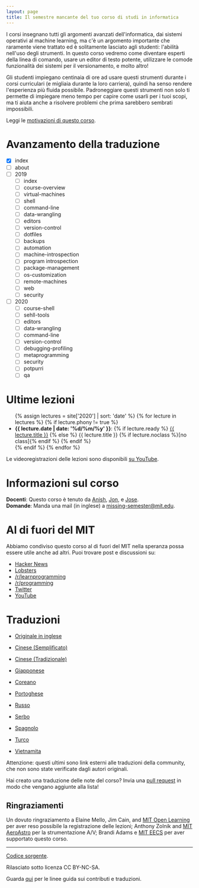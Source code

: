 ```yaml
---
layout: page
title: Il semestre mancante del tuo corso di studi in informatica
---
```


I corsi insegnano tutti gli argomenti avanzati dell'informatica, dai sistemi
operativi al machine learning, ma c'è un argomento importante che raramente
viene trattato ed è solitamente lasciato agli studenti: l'abilità nell'uso
degli strumenti. In questo corso vedremo come diventare esperti della linea di
comando, usare un editor di testo potente, utilizzare le comode funzionalità
dei sistemi per il versionamento, e molto altro!

Gli studenti impiegano centinaia di ore ad usare questi strumenti durante i
corsi curriculari (e migliaia durante la loro carriera), quindi ha senso rendere
l'esperienza più fluida possibile. Padroneggiare questi strumenti non solo ti
permette di impiegare meno tempo per capire come usarli per i tuoi scopi, ma ti
aiuta anche a risolvere problemi che prima sarebbero sembrati impossibili.

Leggi le [motivazioni di questo corso](/about/).

# Avanzamento della traduzione

- [X] index
- [ ] about
- [ ] 2019
    - [ ] index
    - [ ] course-overview
    - [ ] virtual-machines
    - [ ] shell
    - [ ] command-line
    - [ ] data-wrangling
    - [ ] editors
    - [ ] version-control
    - [ ] dotfiles
    - [ ] backups
    - [ ] automation
    - [ ] machine-introspection
    - [ ] program introspection
    - [ ] package-management
    - [ ] os-customization
    - [ ] remote-machines
    - [ ] web 
    - [ ] security
- [ ] 2020
    - [ ] course-shell
    - [ ] sehll-tools
    - [ ] editors
    - [ ] data-wrangling
    - [ ] command-line
    - [ ] version-control
    - [ ] debugging-profiling
    - [ ] metaprogramming
    - [ ] security
    - [ ] potpurri
    - [ ] qa

# Ultime lezioni

<ul>
{% assign lectures = site['2020'] | sort: 'date' %}
{% for lecture in lectures %}
    {% if lecture.phony != true %}
        <li>
        <strong>{{ lecture.date | date: '%d/%m/%y' }}</strong>:
        {% if lecture.ready %}
            <a href="{{ lecture.url }}">{{ lecture.title }}</a>
        {% else %}
            {{ lecture.title }} {% if lecture.noclass %}[no class]{% endif %}
        {% endif %}
        </li>
    {% endif %}
{% endfor %}
</ul>

Le videoregistrazioni delle lezioni sono disponibili [su
YouTube](https://www.youtube.com/playlist?list=PLyzOVJj3bHQuloKGG59rS43e29ro7I57J).

# Informazioni sul corso

**Docenti**: Questo corso è tenuto da [Anish](https://www.anishathalye.com/), [Jon](https://thesquareplanet.com/), e [Jose](http://josejg.com/).  
**Domande**: Manda una mail (in inglese) a [missing-semester@mit.edu](mailto:missing-semester@mit.edu).

# Al di fuori del MIT

Abbiamo condiviso questo corso al di fuori del MIT nella speranza possa essere
utile anche ad altri. Puoi trovare post e discussioni su:

 - [Hacker News](https://news.ycombinator.com/item?id=22226380)
 - [Lobsters](https://lobste.rs/s/ti1k98/missing_semester_your_cs_education_mit)
 - [/r/learnprogramming](https://www.reddit.com/r/learnprogramming/comments/eyagda/the_missing_semester_of_your_cs_education_mit/)
 - [/r/programming](https://www.reddit.com/r/programming/comments/eyagcd/the_missing_semester_of_your_cs_education_mit/)
 - [Twitter](https://twitter.com/jonhoo/status/1224383452591509507)
 - [YouTube](https://www.youtube.com/playlist?list=PLyzOVJj3bHQuloKGG59rS43e29ro7I57J)

# Traduzioni

- [Originale in inglese](https://missing.csail.mit.edu/)

- [Cinese (Semplificato)](https://missing-semester-cn.github.io/)
- [Cinese (Tradizionale)](https://missing-semester-zh-hant.github.io/)
- [Giapponese](https://missing-semester-jp.github.io/)
- [Coreano](https://missing-semester-kr.github.io/)
- [Portoghese](https://missing-semester-pt.github.io/)
- [Russo](https://missing-semester-rus.github.io/)
- [Serbo](https://netboxify.com/missing-semester/)
- [Spagnolo](https://missing-semester-esp.github.io/)
- [Turco](https://missing-semester-tr.github.io/)
- [Vietnamita](https://missing-semester-vn.github.io/)

Attenzione: questi ultimi sono link esterni alle traduzioni della community, che
non sono state verificate dagli autori originali.

Hai creato una traduzione delle note del corso? Invia una
[pull request](https://github.com/missing-semester/missing-semester/pulls) in
modo che vengano aggiunte alla lista!

## Ringraziamenti

Un dovuto ringraziamento a Elaine Mello, Jim Cain, and [MIT Open
Learning](https://openlearning.mit.edu/) per aver reso possibile la
registrazione delle lezioni; Anthony Zolnik and [MIT AeroAstro](https://aeroastro.mit.edu/)
per la strumentazione A/V; Brandi Adams e [MIT EECS](https://www.eecs.mit.edu/)
per aver supportato questo corso.

---

<div class="small center">
<p><a href="https://github.com/missing-semester-it/missing-semester-it.github.io">Codice sorgente</a>.</p>
<p>Rilasciato sotto licenza CC BY-NC-SA.</p>
<p>Guarda <a href="/license/">qui</a> per le linee guida sui contributi e traduzioni.</p>
</div>
